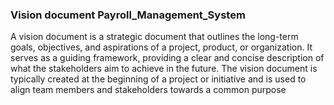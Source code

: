 ### Vision document Payroll_Management_System

A vision document is a strategic document that outlines the long-term goals, objectives, and aspirations of a project, product, or organization. It serves as a guiding framework, providing a clear and concise description of what the stakeholders aim to achieve in the future. The vision document is typically created at the beginning of a project or initiative and is used to align team members and stakeholders towards a common purpose
